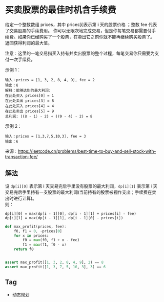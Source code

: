 # 买卖股票的最佳时机含手续费
给定一个整数数组 prices，其中 prices[i]表示第 i 天的股票价格 ；整数 fee 代表了交易股票的手续费用。
你可以无限次地完成交易，但是你每笔交易都需要付手续费。如果你已经购买了一个股票，在卖出它之前你就不能再继续购买股票了。
返回获得利润的最大值。

注意：这里的一笔交易指买入持有并卖出股票的整个过程，每笔交易你只需要为支付一次手续费。

示例 1：
```
输入：prices = [1, 3, 2, 8, 4, 9], fee = 2
输出：8
解释：能够达到的最大利润:  
在此处买入 prices[0] = 1
在此处卖出 prices[3] = 8
在此处买入 prices[4] = 4
在此处卖出 prices[5] = 9
总利润: ((8 - 1) - 2) + ((9 - 4) - 2) = 8
```

示例 2：
```
输入：prices = [1,3,7,5,10,3], fee = 3
输出：6
```

来源：https://leetcode.cn/problems/best-time-to-buy-and-sell-stock-with-transaction-fee/

## 解法
设 `dp[i][0]` 表示第 i 天交易完后手里没有股票的最大利润，`dp[i][1]` 表示第 i 天交易完后手里持有一支股票的最大利润(当前持有的股票被视作支出；手续费在卖出时进行计算)。  
则：
```
dp[i][0] = max(dp[i - 1][0], dp[i - 1][1] + prices[i] - fee)
dp[i][1] = max(dp[i - 1][1], dp[i - 1][0] - prices[i])
```

```python
def max_profit(prices, fee):
    f0, f1 = 0, -prices[0]
    for x in prices:
        f0 = max(f0, f1 + x - fee)
        f1 = max(f1, f0 - x)
    return f0


assert max_profit([1, 3, 2, 8, 4, 9], 2) == 8
assert max_profit([1, 3, 7, 5, 10, 3], 3) == 6
```

## Tag
- 动态规划